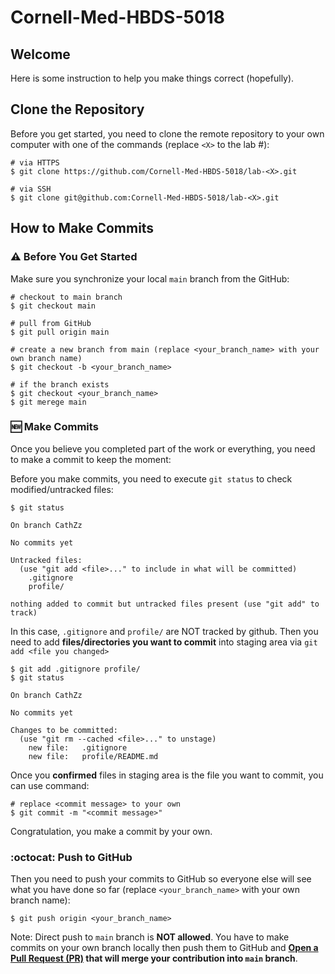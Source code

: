 # Cornell-Med-HBDS-5018

## Welcome

Here is some instruction to help you make things correct (hopefully).

## Clone the Repository

Before you get started, you need to clone the remote repository to your own computer with one of the commands (replace `<X>` to the lab #):

```
# via HTTPS
$ git clone https://github.com/Cornell-Med-HBDS-5018/lab-<X>.git

# via SSH
$ git clone git@github.com:Cornell-Med-HBDS-5018/lab-<X>.git
```

## How to Make Commits

### :warning: Before You Get Started

Make sure you synchronize your local `main` branch from the GitHub:

```
# checkout to main branch
$ git checkout main

# pull from GitHub
$ git pull origin main

# create a new branch from main (replace <your_branch_name> with your own branch name)
$ git checkout -b <your_branch_name>

# if the branch exists
$ git checkout <your_branch_name>
$ git merege main
```

### :new: Make Commits

Once you believe you completed part of the work or everything, you need to make a commit to keep the moment:

Before you make commits, you need to execute `git status` to check modified/untracked files:

```
$ git status

On branch CathZz

No commits yet

Untracked files:
  (use "git add <file>..." to include in what will be committed)
	.gitignore
	profile/

nothing added to commit but untracked files present (use "git add" to track)
```

In this case, `.gitignore` and `profile/` are NOT tracked by github. Then you need to add **files/directories you want to commit** into staging area via `git add <file you changed>`

```
$ git add .gitignore profile/
$ git status

On branch CathZz

No commits yet

Changes to be committed:
  (use "git rm --cached <file>..." to unstage)
	new file:   .gitignore
	new file:   profile/README.md
```

Once you **confirmed** files in staging area is the file you want to commit, you can use command:

```
# replace <commit message> to your own
$ git commit -m "<commit message>"
``` 

Congratulation, you make a commit by your own.

### :octocat: Push to GitHub

Then you need to push your commits to GitHub so everyone else will see what you have done so far (replace `<your_branch_name>` with your own branch name):

```
$ git push origin <your_branch_name>
```

Note: Direct push to `main` branch is **NOT allowed**. You have to make commits on your own branch locally then push them to GitHub and **[Open a Pull Request (PR)](https://docs.github.com/en/pull-requests/collaborating-with-pull-requests/proposing-changes-to-your-work-with-pull-requests/creating-a-pull-request) that will merge your contribution into `main` branch**.